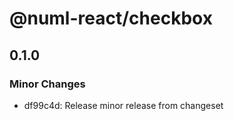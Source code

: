 # @numl-react/checkbox

## 0.1.0

### Minor Changes

- df99c4d: Release minor release from changeset
